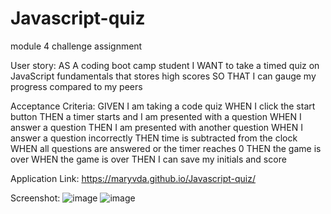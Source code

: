 # Javascript-quiz
module 4 challenge assignment

User story:
AS A coding boot camp student
I WANT to take a timed quiz on JavaScript fundamentals that stores high scores
SO THAT I can gauge my progress compared to my peers

Acceptance Criteria:
GIVEN I am taking a code quiz
WHEN I click the start button
THEN a timer starts and I am presented with a question
WHEN I answer a question
THEN I am presented with another question
WHEN I answer a question incorrectly
THEN time is subtracted from the clock
WHEN all questions are answered or the timer reaches 0
THEN the game is over
WHEN the game is over
THEN I can save my initials and score

Application Link: https://maryvda.github.io/Javascript-quiz/

Screenshot:
![image](https://user-images.githubusercontent.com/122223756/223309269-53ff5c96-2b59-4803-a83c-c19a48344667.png)
![image](https://user-images.githubusercontent.com/122223756/223309319-87bb4556-a62a-4c9f-b053-b034bcf7fa68.png)
